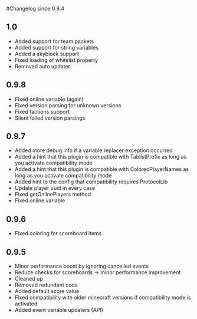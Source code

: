#Changelog since 0.9.4

## 1.0

* Added support for team packets
* Added support for string variables
* Added a skyblock support
* Fixed loading of whitelist property
* Removed auto updater

## 0.9.8

* Fixed online variable (again)
* Fixed version parsing for unknown versions
* Fixed factions support
* Silent failed version parsings

## 0.9.7

* Added more debug info if a variable replacer exception occurred
* Added a hint that this plugin is compatible with TablistPrefix as long as you activate compatibility mode
* Added a hint that this plugin is compatible with ColoredPlayerNames as long as you activate compatibility mode
* Added hint to the config that compatibility requires ProtocolLib
* Update player uuid in every case
* Fixed getOnlinePlayers method
* Fixed online variable

## 0.9.6

* Fixed coloring for scoreboard items

## 0.9.5

* Minor performance boost by ignoring cancelled events
* Reduce checks for scoreboards -> minor performance improvement
* Cleaned up
* Removed redundant code
* Added default score value
* Fixed compatibility with older minecraft versions if compatibility mode is activated
* Added event variable updaters (API)
